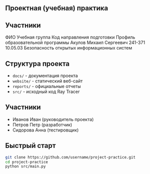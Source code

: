 ## Проектная (учебная) практика

## Участники
ФИО	Учебная группа	Код направления подготовки	Профиль образовательной программы
Акулов Михаил Сергеевич 241-371	10.05.03	Безопасность открытых информационных систем

## Структура проекта
- `docs/` - документация проекта
- `website/` - статический веб-сайт
- `reports/` - официальные отчеты
- `src/` - исходный код Ray Tracer

## Участники
- Иванов Иван (руководитель проекта)
- Петров Петр (разработчик)
- Сидорова Анна (тестировщик)

## Быстрый старт
```bash
git clone https://github.com/username/project-practice.git
cd project-practice
python src/main.py
